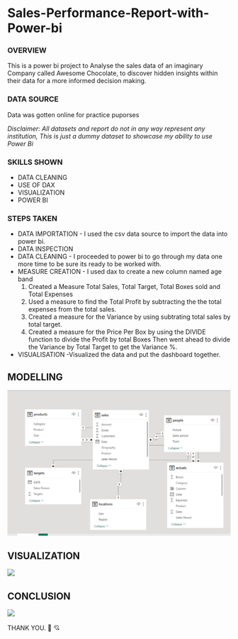# Sales-Performance-Report-with-Power-bi

### OVERVIEW

This is a power bi project to Analyse the sales data of an imaginary Company called Awesome Chocolate, to discover hidden insights within their data for a more informed decision making.

### DATA SOURCE

Data was gotten online for practice puporses 

_Disclaimer: All datasets and report do not in any way represent any institution, This is just a dummy dataset to showcase my ability to use Power Bi_

### SKILLS SHOWN

- DATA CLEANING
- USE OF DAX
- VISUALIZATION
- POWER BI
  
### STEPS TAKEN 

- DATA IMPORTATION - I used the csv data source to import the data into power bi.
- DATA INSPECTION
- DATA CLEANING - I proceeded to power bi to go through my data one more time to be sure its ready to be worked with.
- MEASURE CREATION - I used dax to create a new column named age band
  1. Created a Measure Total Sales, Total Target, Total Boxes sold and Total Expenses
  2. Used a measure to find the Total Profit by subtracting the the total expenses from the total sales.
  3. Created a measure for the Variance by using subtrating total sales by total target.
  4. Created a measure for the Price Per Box by using the DIVIDE function to divide the Profit by total Boxes Then went ahead to divide the Variance by Total Target to get the Variance %.
- VISUALISATION -Visualized the data and put the dashboard together.

## MODELLING


![](modeling.png)


## VISUALIZATION


![](visual.png)


## CONCLUSION


![](conclusion.png)


THANK YOU. 🙂 💘
